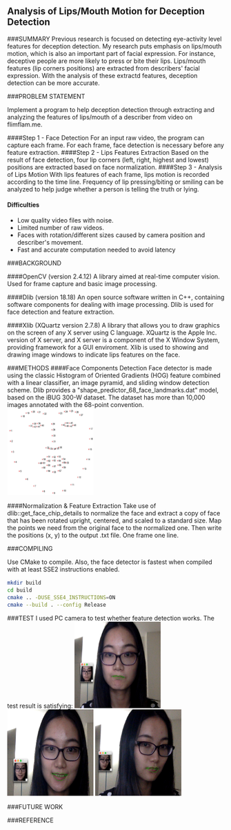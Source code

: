 ## Analysis of Lips/Mouth Motion for Deception Detection

###SUMMARY
Previous research is focused on detecting eye-activity level features for deception detection. My research puts emphasis on lips/mouth motion, which is also an important part of facial expression. For instance, deceptive people are more likely to press or bite their lips. Lips/mouth features (lip corners positions) are extracted from describers' facial expression. With the analysis of these extractd features, deception detection can be more accurate.

###PROBLEM STATEMENT

Implement a program to help deception detection through extracting and analyzing the features of lips/mouth of a describer from video on flimflam.me.

####Step 1 - Face Detection
For an input raw video, the program can capture each frame. For each frame, face detection is necessary before any feature extraction.
####Step 2 - Lips Features Extraction
Based on the result of face detection, four lip corners (left, right, highest and lowest) positions are extracted based on face normalization.
####Step 3 - Analysis of Lips Motion
With lips features of each frame, lips motion is recorded according to the time line. Frequency of lip pressing/biting or smiling can be analyzed to help judge whether a person is telling the truth or lying. 
#### Difficulties
* Low quality video files with noise.
* Limited number of raw videos.
* Faces with rotation/different sizes caused by camera position and describer's movement.
* Fast and accurate computation needed to avoid latency

###BACKGROUND

####OpenCV (version 2.4.12)
A library aimed at real-time computer vision. Used for frame capture and basic image processing.

####Dlib (version 18.18)
An open source software written in C++, containing software components for dealing with image processing. Dlib is used for face detection and feature extraction.

####Xlib (XQuartz version 2.7.8)
A library that allows you to draw graphics on the screen of any X server using C language. XQuartz is the Apple Inc. version of X server, and X server is a component of the  X Window System, providing framework for a GUI enviroment. Xlib is used to showing and drawing image windows to indicate lips features on the face.

###METHODS
####Face Components Detection
Face detector is made using the classic Histogram of Oriented Gradients (HOG) feature combined with a linear classifier, an image pyramid,
and sliding window detection scheme. Dlib provides a "shape_predictor_68_face_landmarks.dat" model, based on the iBUG 300-W dataset. The dataset has more than 10,000 images annotated with the 68-point convention.
<img src="https://raw.githubusercontent.com/aaron7777/lipfeatures/master/pic/figure_68_markup.jpg" width="200px" height="200px">

####Normalization & Feature Extraction
Take use of dlib::get_face_chip_details to normalize the face and extract a copy of face that has been rotated upright, centered, and scaled to a standard size. Map the points we need from the original face to the normalized one. Then write the positions (x, y) to the output .txt file. One frame one line.

###COMPILING

Use CMake to compile. Also, the face detector is fastest when compiled with at least SSE2 instructions enabled.

```bash
mkdir build
cd build
cmake .. -DUSE_SSE4_INSTRUCTIONS=ON
cmake --build . --config Release
```

###TEST
I used PC camera to test whether feature detection works.
The test result is satisfying:
<img src="https://raw.githubusercontent.com/aaron7777/lipfeatures/master/pic/face1.jpg" width="200px" height="200px">
<img src="https://raw.githubusercontent.com/aaron7777/lipfeatures/master/pic/face2.jpg" width="200px" height="200px">
<img src="https://raw.githubusercontent.com/aaron7777/lipfeatures/master/pic/face3.jpg" width="200px" height="200px">

###FUTURE WORK

###REFERENCE